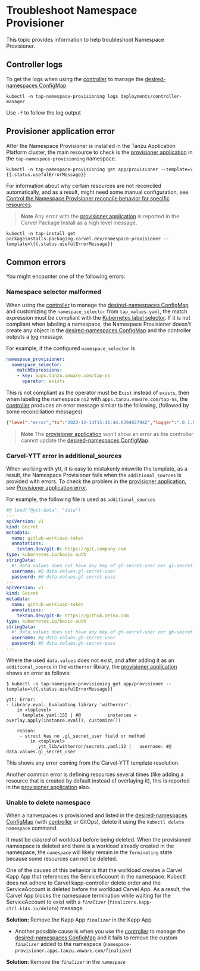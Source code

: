 # Troubleshoot Namespace Provisioner

This topic provides information to help troubleshoot Namespace Provisioner.
## <a id="controller-logs"></a>Controller logs

To get the logs when using the [controller](about.hbs.md#nsp-controller) to manage the [desired-namespaces ConfigMap](about.hbs.md#desired-ns-configmap)

```terminal
kubectl -n tap-namespace-provisioning logs deployments/controller-manager
```

Use `-f` to follow the log output

## <a id="carvel-kapp-app-error"></a>Provisioner application error

After the Namespace Provisioner is installed in the Tanzu Application Platform cluster, the main
resource to check is the [provisioner application](about.hbs.md#nsp-component-carvel-app) in the
`tap-namespace-provisioning` namespace.

```terminal
kubectl -n tap-namespace-provisioning get app/provisioner --template=\{{.status.usefulErrorMessage}}
```

For information about why certain resources are not reconciled automatically,
and as a result, might need some manual configuration, see [Control the Namespace Provisioner reconcile behavior for specific resources](how-tos.hbs.md#control-reconcile-behavior).

>**Note** Any error with the [provisioner application](about.hbs.md#nsp-component-carvel-app) is
reported in the Carvel Package Install as a high level message.

```terminal
kubectl -n tap-install get packageinstalls.packaging.carvel.dev/namespace-provisioner --template=\{{.status.usefulErrorMessage}}
```

## <a id="common-errors"></a>Common errors

You might encounter one of the following errors:
### <a id="ns-selector-malformed"></a>Namespace selector malformed

When using the [controller](about.hbs.md#nsp-controller) to manage the [desired-namespaces ConfigMap](about.hbs.md#desired-ns-configmap) and customizing the
`namespace_selector` from `tap_values.yaml`, the match expression must be compliant with the [Kubernetes label selector](https://kubernetes.io/docs/concepts/overview/working-with-objects/labels/#label-selectors).
If it is not compliant when labeling a namespace, the Namespace Provisioner doesn't create any object
in the [desired-namespaces ConfigMap](about.hbs.md#desired-ns-configmap) and the controller outputs
a [log](#controller-logs) message.

For example, if the configured `namespace_selector` is

```yaml
namespace_provisioner:
  namespace_selector:
    matchExpressions:
    - key: apps.tanzu.vmware.com/tap-ns
      operator: exists
```

This is not compliant as the operator must be `Exist` instead of `exists`, then when labeling the
namespace `ns2` with `apps.tanzu.vmware.com/tap-ns`, the [controller](about.hbs.md#nsp-controller)
produces an error message similar to the following, (followed by some reconciliation messages)

```json
{"level":"error","ts":"2022-12-14T15:41:44.639402794Z","logger":".0.1.NamespaceSelectorReconciler","msg":"unable to sync","controller":"namespace","controllerGroup":"","controllerKind":"Namespace","Namespace":{"name":"ns2"},"namespace":"","name":"ns2","reconcileID":"26395d34-418b-446d-9b5e-a4a73cc657ed","resourceType":"/v1, Kind=Namespace","error":"\"exists\" is not a valid pod selector operator","stacktrace":"..."}
```

>**Note** The [provisioner application](about.hbs.md#nsp-component-carvel-app) won’t show an error
as the controller cannot update the [desired-namespaces ConfigMap](about.hbs.md#desired-ns-configmap).

### <a id="carvel-ytt-error"></a>Carvel-YTT error in additional_sources

When working with ytt, it is easy to mistakenly miswrite the template, as a result, the Namespace Provisioner
fails when the `additional_sources` is provided with errors. To check the problem in the
[provisioner application](about.hbs.md#nsp-component-carvel-app), see [Provisioner application error](#carvel-kapp-application-error).

For example, the following file is used as `additional_sources`

```yaml
#@ load("@ytt:data", "data")
---
apiVersion: v1
kind: Secret
metadata:
  name: gitlab-workload-token
  annotations:
    tekton.dev/git-0: https://git.company.com
type: kubernetes.io/basic-auth
stringData:
  #! data.values does not have any key of gl-secret-user nor gl-secret-pass
  username: #@ data.values.gl-secret-user
  password: #@ data.values.gl-secret-pass
---
apiVersion: v1
kind: Secret
metadata:
  name: github-workload-token
  annotations:
    tekton.dev/git-0: https://github.aetna.com
type: kubernetes.io/basic-auth
stringData:
  #! data.values does not have any key of gh-secret-user nor gh-secret-pass
  username: #@ data.values.gh-secret-user
  password: #@ data.values.gh-secret-pass
---
```

Where the used `data.values` does not exist, and after adding it as an `additional_source` in the
`witherror` library, the [provisioner application](about.hbs.md#nsp-component-carvel-app) shows an error as follows:

```terminal
$ kubectl -n tap-namespace-provisioning get app/provisioner --template=\{{.status.usefulErrorMessage}}

ytt: Error:
- library.eval: Evaluating library 'witherror':
    in <toplevel>
      template.yaml:155 | #@          instances = overlay.apply(instance.eval(), customize())

    reason:
     - struct has no .gl_secret_user field or method
         in <toplevel>
           _ytt_lib/witherror/secrets.yaml:12 |   username: #@ data.values.gl_secret_user
```

This shows any error coming from the Carvel-YTT template resolution.

Another common error is defining resources several times (like adding a resource that is created by
default instead of overlaying it), this is reported in the [provisioner application](about.hbs.md#nsp-component-carvel-app) also.

### <a id="unable-to-delete-ns"></a>Unable to delete namespace

When a namespaces is provisioned and listed in the [desired-namespaces ConfigMap](about.hbs.md#desired-ns-configmap) (with [controller](about.hbs.md#nsp-controller) or GitOps), delete it using the `kubectl delete namespace`
command.

It must be *cleared* of workload before being deleted. When the provisioned namespace is deleted and
there is a workload already created in the namespace,
the *`namespace`* will likely remain in the `Terminating` state because some resources can
not be deleted.

One of the causes of this behavior is that the workload creates a Carvel Kapp App that references
the ServiceAccount in the namespace. Kubectl does not adhere to Carvel kapp-controller delete order
and the ServiceAccount is deleted before the workload Carvel App. As a result, the Carvel App
blocks the namespace termination while waiting for the ServiceAccount to exist with a
*`finalizer`* (`finalizers.kapp-ctrl.k14s.io/delete`) message.

**Solution:** Remove the Kapp App *`finalizer`* in the Kapp App

- Another possible cause is when you use the [controller](about.hbs.md#nsp-controller) to manage the [desired-namespaces ConfigMap](about.hbs.md#desired-ns-configmap)
and it fails to remove the custom *`finalizer`* added to the namespace (`namespace-provisioner.apps.tanzu.vmware.com/finalizer`)

**Solution:** Remove the *`finalizer`* in the *`namespace`*
